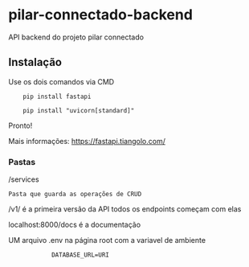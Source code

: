 # pilar-connectado-backend
API backend do projeto pilar connectado


## Instalação 

Use os dois comandos via CMD 

        pip install fastapi

        pip install "uvicorn[standard]"

Pronto!

Mais informações: https://fastapi.tiangolo.com/


### Pastas 

/services 

    Pasta que guarda as operações de CRUD

/v1/ é a primeira versão da API todos os endpoints começam com elas

localhost:8000/docs é a documentação

UM arquivo .env na página root com a variavel de ambiente 

                DATABASE_URL=URI
